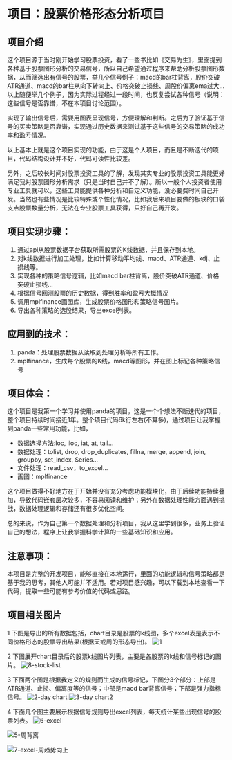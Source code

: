 
# 项目：股票价格形态分析项目
## 项目介绍

这个项目源于当时刚开始学习股票投资，看了一些书比如《交易为生》，里面提到各种基于股票图形分析的交易信号，所以自己希望通过程序来帮助分析股票图形数据，从而筛选出有信号的股票，举几个信号例子：macd的bar柱背离，股价突破ATR通道、macd的bar柱从向下转向上、价格突破止损线、周股价偏离ema过大… 以上随便举几个例子，因为实际过程经过一段时间，也反复尝试各种信号（说明：这些信号是否靠谱，不在本项目讨论范围）。

实现了输出信号后，需要用图表呈现信号，方便理解和判断。之后为了验证基于信号的买卖策略是否靠谱，实现通过历史数据来测试基于这些信号的交易策略的成功率和盈亏情况。

以上基本上就是这个项目实现的功能，由于这是个人项目，而且是不断迭代的项目，代码结构设计并不好，代码可读性比较差。

另外，之后较长时间对股票投资工具的了解，发现其实专业的股票投资工具能更好满足我对股票图形分析需求（只是当时自己并不了解）。所以一般个人投资者使用专业工具就可以，这些工具能提供各种分析和自定义功能，没必要费时间自己开发。当然也有些情况是比较特殊或个性化情况，比如我后来项目要做的板块的口袋支点股票数量分析，无法在专业股票工具获得，只好自己再开发。

## 项目实现步骤：

1. 通过api从股票数据平台获取所需股票的K线数据，并且保存到本地。
2. 对k线数据进行加工处理，比如计算移动平均线、macd、ATR通道、kdj、止损线等。
3. 实现各种的策略信号逻辑，比如macd bar柱背离，股价突破ATR通道、价格突破止损线…
4. 根据信号回测股票的历史数据，得到胜率和盈亏大概情况
5. 调用mplfinance画图库，生成股票价格图形和策略信号图片。
6. 导出各种策略的选股结果，导出excel列表。

## 应用到的技术：

1. panda：处理股票数据从读取到处理分析等所有工作。
2. mplfinance，生成每个股票的K线，macd等图形，并在图上标记各种策略信号

## 项目体会：

这个项目是我第一个学习并使用panda的项目，这是一个个想法不断迭代的项目，整个项目持续时间接近1年。整个项目代码6k行左右(不算多)，通过项目让我掌握到panda一些常用功能，比如，

- 数据选择方法:loc, iloc, iat, at, tail…
- 数据处理：tolist, drop, drop_duplicates, fillna, merge, append,  join,  groupby, set_index, Series…
- 文件处理：read_csv，to_excel…
- 画图：mplfinance

这个项目做得不好地方在于开始并没有充分考虑功能模块化，由于后续功能持续叠加，导致代码嵌套层次较多，不容易阅读和维护；另外在数据处理性能方面遇到挑战，数据处理逻辑和存储还有很多优化空间。

总的来说，作为自己第一个数据处理和分析项目，我从这里学到很多，业务上验证自己的想法，程序上让我掌握科学计算的一些基础知识和应用。

## 注意事项：

本项目是完整的开发项目，能够直接在本地运行，里面的功能逻辑和信号策略都是基于我的思考，其他人可能并不适用。若对项目感兴趣，可以下载到本地查看一下代码，提取一些可能有参考价值的代码或思路。

## 项目相关图片

1 下图是导出的所有数据包括，chart目录是股票的k线图，多个excel表是表示不同价格形态的股票导出结果(根据天或周的形态导出)。
![1](https://user-images.githubusercontent.com/5052733/201301299-8123a445-9a17-4e50-802e-6c185fc53dc8.png)
 
 
 
2 下图展开chart目录后的股票k线图片列表，主要是各股票的k线和信号标记的图片。
![8-stock-list](https://user-images.githubusercontent.com/5052733/201443477-991c19cf-c4db-4941-96d3-e66a939d0486.png)

3 下面两个图是根据我定义的规则而生成的信号标记，下图分3个部分：上部是ATR通道、止损、偏离度等的信号；中部是macd bar背离信号；下部是强力指标信号。
![2-day chart](https://user-images.githubusercontent.com/5052733/201303918-5f20b3e6-8554-4645-b36b-d2721da5879d.png)
![3-day chart2](https://user-images.githubusercontent.com/5052733/201303951-b9ca45c1-139c-4225-8b44-7f93ebc3583d.png)

4 下面几个图主要展示根据信号规则导出excel列表，每天统计某些出现信号的股票列表。
![6-excel](https://user-images.githubusercontent.com/5052733/201304066-8b4c1a3a-85bd-4fd4-be45-14f0c02e8ae0.png)

![5-周背离](https://user-images.githubusercontent.com/5052733/201304107-1ac514ed-1d91-47c3-95d1-a212b1a112ba.png)

![7-excel-周趋势向上](https://user-images.githubusercontent.com/5052733/201304139-2759bf86-6f10-400f-a1cb-3e8b1e7d3c3d.png)


